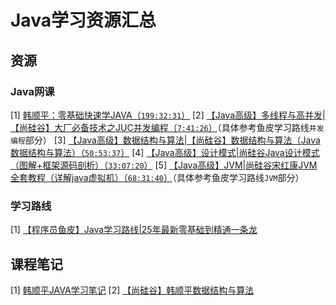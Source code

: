 # Java学习资源汇总

## 资源

### Java网课

[1] [韩顺平：零基础快速学JAVA（`199:32:31`）](https://www.bilibili.com/video/BV1fh411y7R8)
[2] [【Java高级】多线程与高并发|【尚硅谷】大厂必备技术之JUC并发编程（`7:41:26`）](https://www.bilibili.com/video/BV1Kw411Z7dF)（具体参考鱼皮学习路线`并发编程`部分）
[3] [【Java高级】数据结构与算法|【尚硅谷】数据结构与算法（Java数据结构与算法）（`50:53:37`）](https://www.bilibili.com/video/BV1E4411H73v)
[4] [【Java高级】设计模式|尚硅谷Java设计模式（图解+框架源码剖析）（`33:07:20`）](https://www.bilibili.com/video/BV1G4411c7N4)
[5] [【Java高级】JVM|尚硅谷宋红康JVM全套教程（详解java虚拟机）（`68:31:40`）](https://www.bilibili.com/video/BV1PJ411n7xZ)（具体参考鱼皮学习路线`JVM`部分）

### 学习路线

[1] [【程序员鱼皮】Java学习路线|25年最新零基础到精通一条龙](https://www.codefather.cn/course/1789189862986850306)

## 课程笔记

[1] [韩顺平JAVA学习笔记](./HanSP_notebook.md)
[2] [【尚硅谷】韩顺平数据结构与算法](./HanSP_dataStructuresAndAlgorithms.md)
